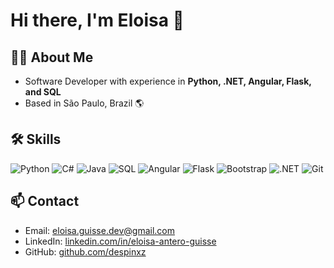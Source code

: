 # Hi there, I'm Eloisa 👋

## 👩‍💻 About Me
- Software Developer with experience in **Python, .NET, Angular, Flask, and SQL**
- Based in São Paulo, Brazil 🌎

## 🛠️ Skills
![Python](https://img.shields.io/badge/Python-3776AB?style=for-the-badge&logo=python&logoColor=white)
![C#](https://img.shields.io/badge/C%23-239120?style=for-the-badge&logo=c-sharp&logoColor=white)
![Java](https://img.shields.io/badge/Java-007396?style=for-the-badge&logo=java&logoColor=white)
![SQL](https://img.shields.io/badge/SQL-4479A1?style=for-the-badge&logo=postgresql&logoColor=white)
![Angular](https://img.shields.io/badge/Angular-DD0031?style=for-the-badge&logo=angular&logoColor=white)
![Flask](https://img.shields.io/badge/Flask-000000?style=for-the-badge&logo=flask&logoColor=white)
![Bootstrap](https://img.shields.io/badge/Bootstrap-7952B3?style=for-the-badge&logo=bootstrap&logoColor=white)
![.NET](https://img.shields.io/badge/.NET-512BD4?style=for-the-badge&logo=dot-net&logoColor=white)
![Git](https://img.shields.io/badge/Git-F05032?style=for-the-badge&logo=git&logoColor=white)

## 📫 Contact
- Email: [eloisa.guisse.dev@gmail.com](mailto:eloisa.guisse.dev@gmail.com)  
- LinkedIn: [linkedin.com/in/eloisa-antero-guisse](https://www.linkedin.com/in/eloisa-antero-guisse-0891a424a/)  
- GitHub: [github.com/despinxz](https://github.com/despinxz)


